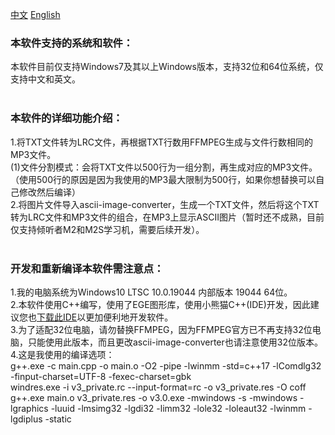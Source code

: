 [中文](https://github.com/WuXiaTux/LRC_Reader/README.md) [English](https://github.com/WuXiaTux/LRC_Reader/README_ENGLISH.md)

### 本软件支持的系统和软件：<br>
本软件目前仅支持Windows7及其以上Windows版本，支持32位和64位系统，仅支持中文和英文。<br><br>
### 本软件的详细功能介绍：<br>
1.将TXT文件转为LRC文件，再根据TXT行数用FFMPEG生成与文件行数相同的MP3文件。<br>
(1)文件分割模式：会将TXT文件以500行为一组分割，再生成对应的MP3文件。<br>
（使用500行的原因是因为我使用的MP3最大限制为500行，如果你想替换可以自己修改然后编译）<br>
2.将图片文件导入ascii-image-converter，生成一个TXT文件，然后将这个TXT转为LRC文件和MP3文件的组合，在MP3上显示ASCII图片（暂时还不成熟，目前仅支持倾听者M2和M2S学习机，需要后续开发）。<br><br>
### 开发和重新编译本软件需注意点：<br>
1.我的电脑系统为Windows10 LTSC 10.0.19044 内部版本 19044 64位。<br>
2.本软件使用C++编写，使用了EGE图形库，使用小熊猫C++(IDE)开发，因此建议您也[下载此IDE](http://royqh.net/redpandacpp/download/)以更加便利地开发软件。<br>
3.为了适配32位电脑，请勿替换FFMPEG，因为FFMPEG官方已不再支持32位电脑，只能使用此版本，而且更改ascii-image-converter也请注意使用32位版本。<br>
4.这是我使用的编译选项：<br>
g++.exe -c main.cpp -o main.o   -O2 -pipe -lwinmm -std=c++17 -lComdlg32  -finput-charset=UTF-8 -fexec-charset=gbk <br>
windres.exe -i v3_private.rc --input-format=rc -o v3_private.res -O coff <br>
g++.exe main.o v3_private.res -o v3.0.exe -mwindows -s -mwindows -lgraphics -luuid -lmsimg32 -lgdi32 -limm32 -lole32 -loleaut32 -lwinmm -lgdiplus -static 
